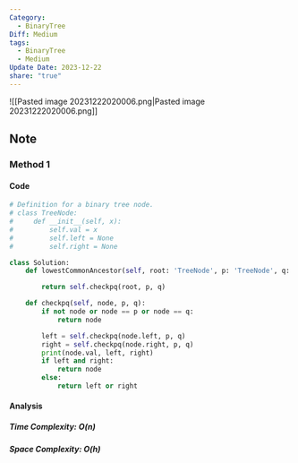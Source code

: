```yaml
---
Category:
  - BinaryTree
Diff: Medium
tags:
  - BinaryTree
  - Medium
Update Date: 2023-12-22
share: "true"
---
```


![[Pasted image 20231222020006.png|Pasted image 20231222020006.png]]
## Note

### Method 1

#### Code
```python
# Definition for a binary tree node.
# class TreeNode:
#     def __init__(self, x):
#         self.val = x
#         self.left = None
#         self.right = None

class Solution:
    def lowestCommonAncestor(self, root: 'TreeNode', p: 'TreeNode', q: 'TreeNode') -> 'TreeNode':

        return self.checkpq(root, p, q)

    def checkpq(self, node, p, q):
        if not node or node == p or node == q:
            return node

        left = self.checkpq(node.left, p, q)
        right = self.checkpq(node.right, p, q)
        print(node.val, left, right)
        if left and right:
            return node
        else:
            return left or right
```
#### Analysis
##### Time Complexity: $O(n)$
##### Space Complexity: $O(h)$

